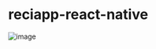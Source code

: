 # reciapp-react-native



![image](https://user-images.githubusercontent.com/42377821/132112940-a1d4f514-5adf-4ffe-aae4-b0cf7097c00c.png)
